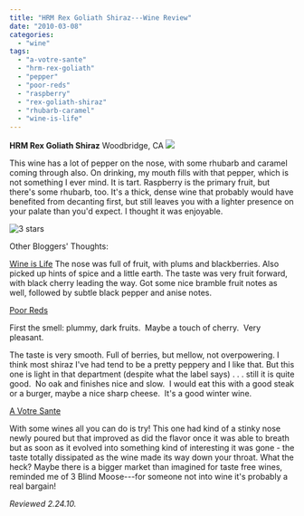 ```yaml
---
title: "HRM Rex Goliath Shiraz---Wine Review"
date: "2010-03-08"
categories:
  - "wine"
tags:
  - "a-votre-sante"
  - "hrm-rex-goliath"
  - "pepper"
  - "poor-reds"
  - "raspberry"
  - "rex-goliath-shiraz"
  - "rhubarb-caramel"
  - "wine-is-life"
---
```


**HRM Rex Goliath Shiraz** Woodbridge, CA ![](http://www.rebeccagomezfarrell.com/gourmez/photos/rexgoliathshiraz.jpg)

This wine has a lot of pepper on the nose, with some rhubarb and caramel coming through also. On drinking, my mouth fills with that pepper, which is not something I ever mind. It is tart. Raspberry is the primary fruit, but there's some rhubarb, too. It's a thick, dense wine that probably would have benefited from decanting first, but still leaves you with a lighter presence on your palate than you'd expect. I thought it was enjoyable.

![3 stars](http://www.rebeccagomezfarrell.com/wp-content/uploads/2009/02/rating_avocado1.gif "rating_avocado1")

Other Bloggers' Thoughts:

[Wine is Life](http://baldwinegeek.blogspot.com/2009/10/rex-goliath-shiraz.html) The nose was full of fruit, with plums and blackberries. Also picked up hints of spice and a little earth. The taste was very fruit forward, with black cherry leading the way. Got some nice bramble fruit notes as well, followed by subtle black pepper and anise notes.

[Poor Reds](http://poorreds.wordpress.com/2008/12/28/rex-goliath-shiraz/)

First the smell: plummy, dark fruits.  Maybe a touch of cherry.  Very pleasant.

The taste is very smooth. Full of berries, but mellow, not overpowering. I think most shiraz I've had tend to be a pretty peppery and I like that. But this one is light in that department (despite what the label says) . . . still it is quite good.  No oak and finishes nice and slow.  I would eat this with a good steak or a burger, maybe a nice sharp cheese.  It's a good winter wine.

[A Votre Sante](http://avotresante-pr.blogspot.com/2009/10/rex-goliath-47-pound-rooster-shiraz.html)

With some wines all you can do is try! This one had kind of a stinky nose newly poured but that improved as did the flavor once it was able to breath but as soon as it evolved into something kind of interesting it was gone - the taste totally dissipated as the wine made its way down your throat. What the heck? Maybe there is a bigger market than imagined for taste free wines, reminded me of 3 Blind Moose---for someone not into wine it's probably a real bargain!

_Reviewed 2.24.10._
